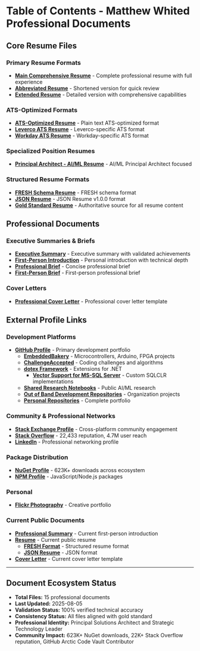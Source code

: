 # Table of Contents - Matthew Whited Professional Documents

## Core Resume Files

### Primary Resume Formats
- **[Main Comprehensive Resume](./resumes/comprehensive.md)** - Complete professional resume with full experience
- **[Abbreviated Resume](./resumes/abbreviated.md)** - Shortened version for quick review
- **[Extended Resume](./resumes/extended.md)** - Detailed version with comprehensive capabilities

### ATS-Optimized Formats
- **[ATS-Optimized Resume](./resumes/ats/generic.txt)** - Plain text ATS-optimized format
- **[Leverco ATS Resume](./resumes/ats/leverco.md)** - Leverco-specific ATS format
- **[Workday ATS Resume](./resumes/ats/workday.md)** - Workday-specific ATS format

### Specialized Position Resumes
- **[Principal Architect - AI/ML Resume](./resumes/specialized/ai-ml-principal.md)** - AI/ML Principal Architect focused

### Structured Resume Formats
- **[FRESH Schema Resume](./resumes/formats/fresh-schema.yaml)** - FRESH schema format
- **[JSON Resume](./resumes/formats/json-resume.json)** - JSON Resume v1.0.0 format
- **[Gold Standard Resume](./resumes/master-resume.md)** - Authoritative source for all resume content

## Professional Documents

### Executive Summaries & Briefs
- **[Executive Summary](./profiles/executive-summary.md)** - Executive summary with validated achievements
- **[First-Person Introduction](./profiles/introduction.md)** - Personal introduction with technical depth
- **[Professional Brief](./profiles/brief.md)** - Concise professional brief
- **[First-Person Brief](./profiles/brief-personal.md)** - First-person professional brief

### Cover Letters
- **[Professional Cover Letter](./profiles/cover-letter.md)** - Professional cover letter template

## External Profile Links

### Development Platforms
- **[GitHub Profile](https://github.com/mwwhited)** - Primary development portfolio
  - **[EmbeddedBakery](https://github.com/mwwhited/EmbeddedBakery)** - Microcontrollers, Arduino, FPGA projects
  - **[ChallengeAccepted](https://github.com/mwwhited-forks/ChallengeAccepted)** - Coding challenges and algorithms
  - **[dotex Framework](https://github.com/OutOfBandDevelopment/dotex)** - Extensions for .NET
    - **[Vector Support for MS-SQL Server](https://github.com/OutOfBandDevelopment/dotex/tree/main/src/Extensions/OoBDev.Data.Vectors)** - Custom SQLCLR implementations
  - **[Shared Research Notebooks](https://github.com/mwwhited-notes/shared)** - Public AI/ML research
  - **[Out of Band Development Repositories](https://github.com/orgs/OutOfBandDevelopment/repositories)** - Organization projects
  - **[Personal Repositories](https://github.com/mwwhited?tab=repositories)** - Complete portfolio

### Community & Professional Networks
- **[Stack Exchange Profile](https://stackexchange.com/users/32329/matthew-whited)** - Cross-platform community engagement
- **[Stack Overflow](http://stackoverflow.com/users/89586/matthew-whited)** - 22,433 reputation, 4.7M user reach
- **[LinkedIn](https://www.linkedin.com/in/mwwhited/)** - Professional networking profile

### Package Distribution
- **[NuGet Profile](https://www.nuget.org/profiles/mwwhited/)** - 623K+ downloads across ecosystem
- **[NPM Profile](https://www.npmjs.com/~mwwhited)** - JavaScript/Node.js packages

### Personal
- **[Flickr Photography](http://www.flickr.com/photos/mwwhited/)** - Creative portfolio

### Current Public Documents
- **[Professional Summary](./profiles/introduction.md)** - Current first-person introduction
- **[Resume](./resumes/comprehensive.md)** - Current public resume
  - **[FRESH Format](./resumes/formats/fresh-schema.yaml)** - Structured resume format
  - **[JSON Resume](./resumes/formats/json-resume.json)** - JSON format
- **[Cover Letter](./profiles/cover-letter.md)** - Current cover letter template

---

## Document Ecosystem Status
- **Total Files:** 15 professional documents
- **Last Updated:** 2025-08-05
- **Validation Status:** 100% verified technical accuracy
- **Consistency Status:** All files aligned with gold standard
- **Professional Identity:** Principal Solutions Architect and Strategic Technology Leader
- **Community Impact:** 623K+ NuGet downloads, 22K+ Stack Overflow reputation, GitHub Arctic Code Vault Contributor